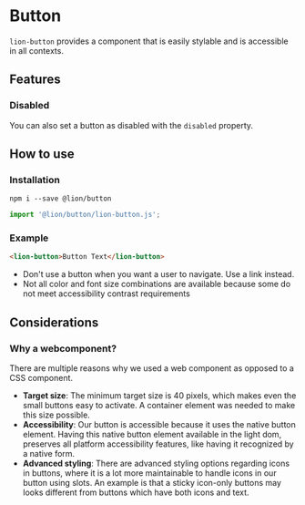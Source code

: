 # Button

[//]: # (AUTO INSERT HEADER PREPUBLISH)

`lion-button` provides a component that is easily stylable and is accessible in all contexts.

## Features

### Disabled
You can also set a button as disabled with the `disabled` property.

## How to use

### Installation
```
npm i --save @lion/button
```

```js
import '@lion/button/lion-button.js';
```

### Example

```html
<lion-button>Button Text</lion-button>
```

- Don't use a button when you want a user to navigate. Use a link instead.
- Not all color and font size combinations are available because some do not meet accessibility contrast requirements

## Considerations

### Why a webcomponent?

There are multiple reasons why we used a web component as opposed to a CSS component.

- **Target size**: The minimum target size is 40 pixels, which makes even the small buttons easy to activate. A container element was needed to make this size possible.
- **Accessibility**: Our button is accessible because it uses the native button element. Having this native button element available in the light dom, preserves all platform accessibility features, like having it recognized by a native form.
- **Advanced styling**: There are advanced styling options regarding icons in buttons, where it is a lot more maintainable to handle icons in our button using slots. An example is that a sticky icon-only buttons may looks different from buttons which have both icons and text.
